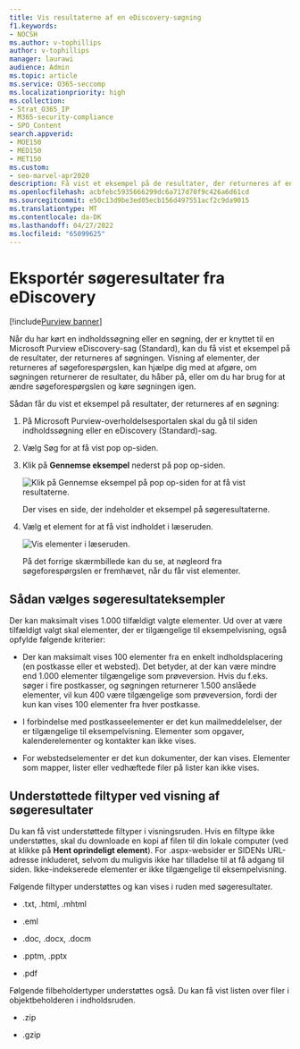 ```yaml
---
title: Vis resultaterne af en eDiscovery-søgning
f1.keywords:
- NOCSH
ms.author: v-tophillips
author: v-tophillips
manager: laurawi
audience: Admin
ms.topic: article
ms.service: O365-seccomp
ms.localizationpriority: high
ms.collection:
- Strat_O365_IP
- M365-security-compliance
- SPO_Content
search.appverid:
- MOE150
- MED150
- MET150
ms.custom:
- seo-marvel-apr2020
description: Få vist et eksempel på de resultater, der returneres af en indholdssøgning eller en eDiscovery-søgning (Standard) på Microsoft Purview-overholdelsesportalen.
ms.openlocfilehash: acbfebc5935666299dc6a717d70f9c426a6d61cd
ms.sourcegitcommit: e50c13d9be3ed05ecb156d497551acf2c9da9015
ms.translationtype: MT
ms.contentlocale: da-DK
ms.lasthandoff: 04/27/2022
ms.locfileid: "65099625"
---
```

# <a name="preview-ediscovery-search-results"></a>Eksportér søgeresultater fra eDiscovery

[!include[Purview banner](../includes/purview-rebrand-banner.md)]

Når du har kørt en indholdssøgning eller en søgning, der er knyttet til en Microsoft Purview eDiscovery-sag (Standard), kan du få vist et eksempel på de resultater, der returneres af søgningen. Visning af elementer, der returneres af søgeforespørgslen, kan hjælpe dig med at afgøre, om søgningen returnerer de resultater, du håber på, eller om du har brug for at ændre søgeforespørgslen og køre søgningen igen.

Sådan får du vist et eksempel på resultater, der returneres af en søgning:

1. På Microsoft Purview-overholdelsesportalen skal du gå til siden indholdssøgning eller en eDiscovery (Standard)-sag.

2. Vælg Søg for at få vist pop op-siden.

3. Klik på **Gennemse eksempel** nederst på pop op-siden.

   ![Klik på Gennemse eksempel på pop op-siden for at få vist resultaterne.](../media/PreviewSearchResults1.png)

   Der vises en side, der indeholder et eksempel på søgeresultaterne.

4. Vælg et element for at få vist indholdet i læseruden.

   ![Vis elementer i læseruden.](../media/PreviewSearchResults2.png)

   På det forrige skærmbillede kan du se, at nøgleord fra søgeforespørgslen er fremhævet, når du får vist elementer.

## <a name="how-the-search-result-samples-are-selected"></a>Sådan vælges søgeresultateksempler

Der kan maksimalt vises 1.000 tilfældigt valgte elementer. Ud over at være tilfældigt valgt skal elementer, der er tilgængelige til eksempelvisning, også opfylde følgende kriterier:

- Der kan maksimalt vises 100 elementer fra en enkelt indholdsplacering (en postkasse eller et websted). Det betyder, at der kan være mindre end 1.000 elementer tilgængelige som prøveversion. Hvis du f.eks. søger i fire postkasser, og søgningen returnerer 1.500 anslåede elementer, vil kun 400 være tilgængelige som prøveversion, fordi der kun kan vises 100 elementer fra hver postkasse.

- I forbindelse med postkasseelementer er det kun mailmeddelelser, der er tilgængelige til eksempelvisning. Elementer som opgaver, kalenderelementer og kontakter kan ikke vises.

- For webstedselementer er det kun dokumenter, der kan vises. Elementer som mapper, lister eller vedhæftede filer på lister kan ikke vises.

## <a name="file-types-supported-when-previewing-search-results"></a>Understøttede filtyper ved visning af søgeresultater

Du kan få vist understøttede filtyper i visningsruden. Hvis en filtype ikke understøttes, skal du downloade en kopi af filen til din lokale computer (ved at klikke på **Hent oprindeligt element**). For .aspx-websider er SIDENs URL-adresse inkluderet, selvom du muligvis ikke har tilladelse til at få adgang til siden. Ikke-indekserede elementer er ikke tilgængelige til eksempelvisning.

Følgende filtyper understøttes og kan vises i ruden med søgeresultater.
  
- .txt, .html, .mhtml

- .eml

- .doc, .docx, .docm

- .pptm, .pptx

- .pdf

Følgende filbeholdertyper understøttes også. Du kan få vist listen over filer i objektbeholderen i indholdsruden.
  
- .zip

- .gzip